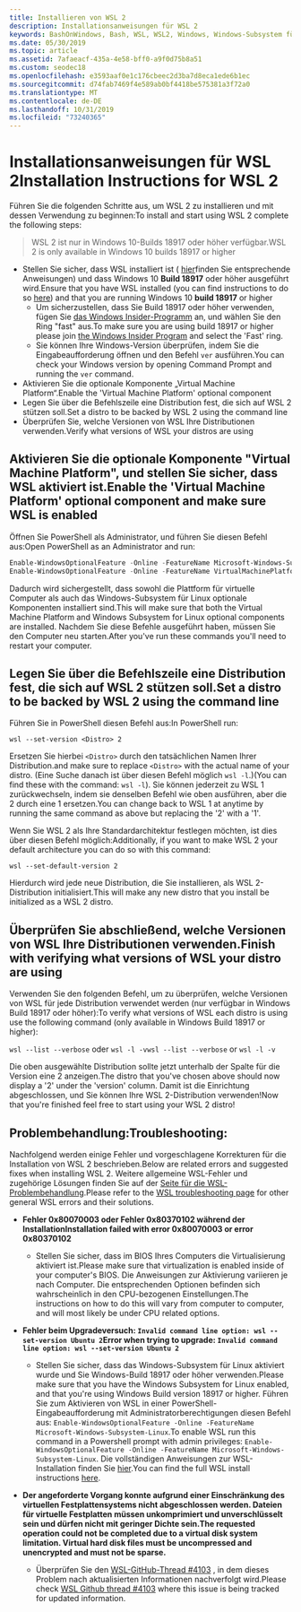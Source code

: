 ```yaml
---
title: Installieren von WSL 2
description: Installationsanweisungen für WSL 2
keywords: BashOnWindows, Bash, WSL, WSL2, Windows, Windows-Subsystem für Linux, Windows-Subsystem, Ubuntu, Debian, Suse, Windows 10, Installation, installieren
ms.date: 05/30/2019
ms.topic: article
ms.assetid: 7afaeacf-435a-4e58-bff0-a9f0d75b8a51
ms.custom: seodec18
ms.openlocfilehash: e3593aaf0e1c176cbeec2d3ba7d8eca1ede6b1ec
ms.sourcegitcommit: d74fab7469f4e589ab0bf4418be575381a3f72a0
ms.translationtype: MT
ms.contentlocale: de-DE
ms.lasthandoff: 10/31/2019
ms.locfileid: "73240365"
---
```

# <a name="installation-instructions-for-wsl-2"></a><span data-ttu-id="f9614-104">Installationsanweisungen für WSL 2</span><span class="sxs-lookup"><span data-stu-id="f9614-104">Installation Instructions for WSL 2</span></span>

<span data-ttu-id="f9614-105">Führen Sie die folgenden Schritte aus, um WSL 2 zu installieren und mit dessen Verwendung zu beginnen:</span><span class="sxs-lookup"><span data-stu-id="f9614-105">To install and start using WSL 2 complete the following steps:</span></span>

> <span data-ttu-id="f9614-106">WSL 2 ist nur in Windows 10-Builds 18917 oder höher verfügbar.</span><span class="sxs-lookup"><span data-stu-id="f9614-106">WSL 2 is only available in Windows 10 builds 18917 or higher</span></span>

- <span data-ttu-id="f9614-107">Stellen Sie sicher, dass WSL installiert ist ( [hier](./install-win10.md)finden Sie entsprechende Anweisungen) und dass Windows 10 **Build 18917** oder höher ausgeführt wird.</span><span class="sxs-lookup"><span data-stu-id="f9614-107">Ensure that you have WSL installed (you can find instructions to do so [here](./install-win10.md)) and that you are running Windows 10 **build 18917** or higher</span></span>
   - <span data-ttu-id="f9614-108">Um sicherzustellen, dass Sie Build 18917 oder höher verwenden, fügen Sie [das Windows Insider-Programm](https://insider.windows.com/en-us/) an, und wählen Sie den Ring "fast" aus.</span><span class="sxs-lookup"><span data-stu-id="f9614-108">To make sure you are using build 18917 or higher please join [the Windows Insider Program](https://insider.windows.com/en-us/) and select the 'Fast' ring.</span></span> 
   - <span data-ttu-id="f9614-109">Sie können Ihre Windows-Version überprüfen, indem Sie die Eingabeaufforderung öffnen und den Befehl `ver` ausführen.</span><span class="sxs-lookup"><span data-stu-id="f9614-109">You can check your Windows version by opening Command Prompt and running the `ver` command.</span></span>
- <span data-ttu-id="f9614-110">Aktivieren Sie die optionale Komponente „Virtual Machine Platform“.</span><span class="sxs-lookup"><span data-stu-id="f9614-110">Enable the 'Virtual Machine Platform' optional component</span></span>
- <span data-ttu-id="f9614-111">Legen Sie über die Befehlszeile eine Distribution fest, die sich auf WSL 2 stützen soll.</span><span class="sxs-lookup"><span data-stu-id="f9614-111">Set a distro to be backed by WSL 2 using the command line</span></span>
- <span data-ttu-id="f9614-112">Überprüfen Sie, welche Versionen von WSL Ihre Distributionen verwenden.</span><span class="sxs-lookup"><span data-stu-id="f9614-112">Verify what versions of WSL your distros are using</span></span>

## <a name="enable-the-virtual-machine-platform-optional-component-and-make-sure-wsl-is-enabled"></a><span data-ttu-id="f9614-113">Aktivieren Sie die optionale Komponente "Virtual Machine Platform", und stellen Sie sicher, dass WSL aktiviert ist.</span><span class="sxs-lookup"><span data-stu-id="f9614-113">Enable the 'Virtual Machine Platform' optional component and make sure WSL is enabled</span></span>

<span data-ttu-id="f9614-114">Öffnen Sie PowerShell als Administrator, und führen Sie diesen Befehl aus:</span><span class="sxs-lookup"><span data-stu-id="f9614-114">Open PowerShell as an Administrator and run:</span></span>

```powershell
Enable-WindowsOptionalFeature -Online -FeatureName Microsoft-Windows-Subsystem-Linux
Enable-WindowsOptionalFeature -Online -FeatureName VirtualMachinePlatform
```

<span data-ttu-id="f9614-115">Dadurch wird sichergestellt, dass sowohl die Plattform für virtuelle Computer als auch das Windows-Subsystem für Linux optionale Komponenten installiert sind.</span><span class="sxs-lookup"><span data-stu-id="f9614-115">This will make sure that both the Virtual Machine Platform and Windows Subsystem for Linux optional components are installed.</span></span> <span data-ttu-id="f9614-116">Nachdem Sie diese Befehle ausgeführt haben, müssen Sie den Computer neu starten.</span><span class="sxs-lookup"><span data-stu-id="f9614-116">After you've run these commands you'll need to restart your computer.</span></span> 

## <a name="set-a-distro-to-be-backed-by-wsl-2-using-the-command-line"></a><span data-ttu-id="f9614-117">Legen Sie über die Befehlszeile eine Distribution fest, die sich auf WSL 2 stützen soll.</span><span class="sxs-lookup"><span data-stu-id="f9614-117">Set a distro to be backed by WSL 2 using the command line</span></span>

<span data-ttu-id="f9614-118">Führen Sie in PowerShell diesen Befehl aus:</span><span class="sxs-lookup"><span data-stu-id="f9614-118">In PowerShell run:</span></span>

`wsl --set-version <Distro> 2`

<span data-ttu-id="f9614-119">Ersetzen Sie hierbei `<Distro>` durch den tatsächlichen Namen Ihrer Distribution.</span><span class="sxs-lookup"><span data-stu-id="f9614-119">and make sure to replace `<Distro>` with the actual name of your distro.</span></span> <span data-ttu-id="f9614-120">(Eine Suche danach ist über diesen Befehl möglich `wsl -l`.)</span><span class="sxs-lookup"><span data-stu-id="f9614-120">(You can find these with the command: `wsl -l`).</span></span> <span data-ttu-id="f9614-121">Sie können jederzeit zu WSL 1 zurückwechseln, indem sie denselben Befehl wie oben ausführen, aber die 2 durch eine 1 ersetzen.</span><span class="sxs-lookup"><span data-stu-id="f9614-121">You can change back to WSL 1 at anytime by running the same command as above but replacing the '2' with a '1'.</span></span>

<span data-ttu-id="f9614-122">Wenn Sie WSL 2 als Ihre Standardarchitektur festlegen möchten, ist dies über diesen Befehl möglich:</span><span class="sxs-lookup"><span data-stu-id="f9614-122">Additionally, if you want to make WSL 2 your default architecture you can do so with this command:</span></span>

`wsl --set-default-version 2`

<span data-ttu-id="f9614-123">Hierdurch wird jede neue Distribution, die Sie installieren, als WSL 2-Distribution initialisiert.</span><span class="sxs-lookup"><span data-stu-id="f9614-123">This will make any new distro that you install be initialized as a WSL 2 distro.</span></span>

## <a name="finish-with-verifying-what-versions-of-wsl-your-distro-are-using"></a><span data-ttu-id="f9614-124">Überprüfen Sie abschließend, welche Versionen von WSL Ihre Distributionen verwenden.</span><span class="sxs-lookup"><span data-stu-id="f9614-124">Finish with verifying what versions of WSL your distro are using</span></span>

<span data-ttu-id="f9614-125">Verwenden Sie den folgenden Befehl, um zu überprüfen, welche Versionen von WSL für jede Distribution verwendet werden (nur verfügbar in Windows Build 18917 oder höher):</span><span class="sxs-lookup"><span data-stu-id="f9614-125">To verify what versions of WSL each distro is using use the following command (only available in Windows Build 18917 or higher):</span></span>

<span data-ttu-id="f9614-126">`wsl --list --verbose` oder `wsl -l -v`</span><span class="sxs-lookup"><span data-stu-id="f9614-126">`wsl --list --verbose` or `wsl -l -v`</span></span>

<span data-ttu-id="f9614-127">Die oben ausgewählte Distribution sollte jetzt unterhalb der Spalte für die Version eine 2 anzeigen.</span><span class="sxs-lookup"><span data-stu-id="f9614-127">The distro that you've chosen above should now display a '2' under the 'version' column.</span></span> <span data-ttu-id="f9614-128">Damit ist die Einrichtung abgeschlossen, und Sie können Ihre WSL 2-Distribution verwenden!</span><span class="sxs-lookup"><span data-stu-id="f9614-128">Now that you're finished feel free to start using your WSL 2 distro!</span></span> 

## <a name="troubleshooting"></a><span data-ttu-id="f9614-129">Problembehandlung:</span><span class="sxs-lookup"><span data-stu-id="f9614-129">Troubleshooting:</span></span> 

<span data-ttu-id="f9614-130">Nachfolgend werden einige Fehler und vorgeschlagene Korrekturen für die Installation von WSL 2 beschrieben.</span><span class="sxs-lookup"><span data-stu-id="f9614-130">Below are related errors and suggested fixes when installing WSL 2.</span></span> <span data-ttu-id="f9614-131">Weitere allgemeine WSL-Fehler und zugehörige Lösungen finden Sie auf der [Seite für die WSL-Problembehandlung](troubleshooting.md).</span><span class="sxs-lookup"><span data-stu-id="f9614-131">Please refer to the [WSL troubleshooting page](troubleshooting.md) for other general WSL errors and their solutions.</span></span>

* <span data-ttu-id="f9614-132">**Fehler 0x80070003 oder Fehler 0x80370102 während der Installation**</span><span class="sxs-lookup"><span data-stu-id="f9614-132">**Installation failed with error 0x80070003 or error 0x80370102**</span></span>
    * <span data-ttu-id="f9614-133">Stellen Sie sicher, dass im BIOS Ihres Computers die Virtualisierung aktiviert ist.</span><span class="sxs-lookup"><span data-stu-id="f9614-133">Please make sure that virtualization is enabled inside of your computer's BIOS.</span></span> <span data-ttu-id="f9614-134">Die Anweisungen zur Aktivierung variieren je nach Computer. Die entsprechenden Optionen befinden sich wahrscheinlich in den CPU-bezogenen Einstellungen.</span><span class="sxs-lookup"><span data-stu-id="f9614-134">The instructions on how to do this will vary from computer to computer, and will most likely be under CPU related options.</span></span>
   
* <span data-ttu-id="f9614-135">**Fehler beim Upgradeversuch: `Invalid command line option: wsl --set-version Ubuntu 2`**</span><span class="sxs-lookup"><span data-stu-id="f9614-135">**Error when trying to upgrade: `Invalid command line option: wsl --set-version Ubuntu 2`**</span></span>
    * <span data-ttu-id="f9614-136">Stellen Sie sicher, dass das Windows-Subsystem für Linux aktiviert wurde und Sie Windows-Build 18917 oder höher verwenden.</span><span class="sxs-lookup"><span data-stu-id="f9614-136">Please make sure that you have the Windows Subsystem for Linux enabled, and that you're using Windows Build version 18917 or higher.</span></span> <span data-ttu-id="f9614-137">Führen Sie zum Aktivieren von WSL in einer PowerShell-Eingabeaufforderung mit Administratorberechtigungen diesen Befehl aus: `Enable-WindowsOptionalFeature -Online -FeatureName Microsoft-Windows-Subsystem-Linux`.</span><span class="sxs-lookup"><span data-stu-id="f9614-137">To enable WSL run this command in a Powershell prompt with admin privileges: `Enable-WindowsOptionalFeature -Online -FeatureName Microsoft-Windows-Subsystem-Linux`.</span></span> <span data-ttu-id="f9614-138">Die vollständigen Anweisungen zur WSL-Installation finden Sie [hier](./install-win10.md).</span><span class="sxs-lookup"><span data-stu-id="f9614-138">You can find the full WSL install instructions [here](./install-win10.md).</span></span>

* <span data-ttu-id="f9614-139">**Der angeforderte Vorgang konnte aufgrund einer Einschränkung des virtuellen Festplattensystems nicht abgeschlossen werden. Dateien für virtuelle Festplatten müssen unkomprimiert und unverschlüsselt sein und dürfen nicht mit geringer Dichte sein.**</span><span class="sxs-lookup"><span data-stu-id="f9614-139">**The requested operation could not be completed due to a virtual disk system limitation. Virtual hard disk files must be uncompressed and unencrypted and must not be sparse.**</span></span>
    * <span data-ttu-id="f9614-140">Überprüfen Sie den [WSL-GitHub-Thread #4103](https://github.com/microsoft/WSL/issues/4103) , in dem dieses Problem nach aktualisierten Informationen nachverfolgt wird.</span><span class="sxs-lookup"><span data-stu-id="f9614-140">Please check [WSL Github thread #4103](https://github.com/microsoft/WSL/issues/4103) where this issue is being tracked for updated information.</span></span>